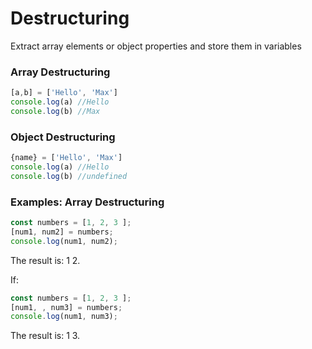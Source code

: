 # Destructuring

Extract array elements or object properties and store them in variables

### Array Destructuring

```javascript
[a,b] = ['Hello', 'Max']
console.log(a) //Hello
console.log(b) //Max
```

### Object Destructuring

```javascript
{name} = ['Hello', 'Max']
console.log(a) //Hello
console.log(b) //undefined
```

### Examples: Array Destructuring

```javascript
const numbers = [1, 2, 3 ];
[num1, num2] = numbers;
console.log(num1, num2);
```
The result is: 1 2.

If: 
```javascript
const numbers = [1, 2, 3 ];
[num1, , num3] = numbers;
console.log(num1, num3);
```
The result is: 1 3.

